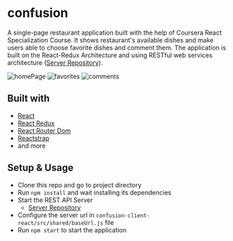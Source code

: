 # confusion
A single-page restaurant application built with the help of Coursera React Specialization Course. 
It shows restaurant's available dishes and make users able to choose favorite dishes and comment them. 
The application is built on the React-Redux Architecture 
and using RESTful web services architecture ([Server Repository](https://github.com/minsoeaung/confusion-server)).

![homePage](https://i.ibb.co/8MDdyMJ/confusion-home-page.png)
![favorites](https://i.ibb.co/09YyjyM/confusion-favorite.png)
![comments](https://i.ibb.co/Fxp5tPV/confusion-comment.png)

## Built with
- [React](https://reactjs.org/)
- [React Redux](https://react-redux.js.org/)
- [React Router Dom](https://reactrouter.com/)
- [Reactstrap](https://reactstrap.github.io/?path=/story/home-installation--page)
- and more

## Setup & Usage
- Clone this repo and go to project directory
- Run `npm install` and wait installing its dependencies
- Start the REST API Server
    - [Server Repository](https://github.com/minsoeaung/confusion-server)
- Configure the server url in `confusion-client-react/src/shared/baseUrl.js` file
- Run `npm start` to start the application